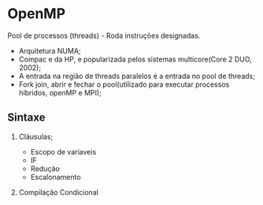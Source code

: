 # OpenMP

Pool de processos (threads) - Roda instruções designadas.

- Arquitetura NUMA;
- Compac e da HP, e popularizada pelos sistemas multicore(Core 2 DUO, 2002);
- A entrada na região de threads paralelos é a entrada no pool de threads;
- Fork join, abrir e fechar o pool(utilizado para executar processos híbridos, openMP e MPI);

## Sintaxe

1. Cláusulas;
	- Escopo de variaveis
	- IF
	- Redução
	- Escalonamento

2. Compilação Condicional

